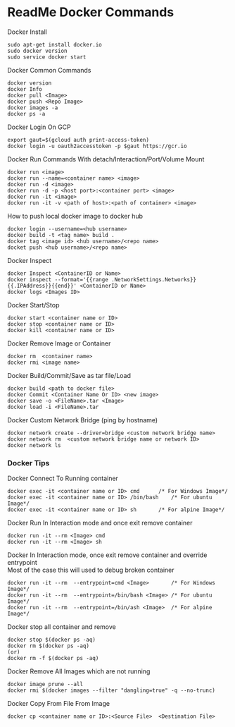  # ReadMe Docker Commands

Docker Install
```
sudo apt-get install docker.io
sudo docker version
sudo service docker start
```


Docker Common Commands	
```
docker version
docker Info
docker pull <Image>
docker push <Repo Image>
docker images -a
docker ps -a
```

Docker Login On GCP
```
export gaut=$(gcloud auth print-access-token)
docker login -u oauth2accesstoken -p $gaut https://gcr.io
```

Docker Run Commands With detach/Interaction/Port/Volume Mount	
```
docker run <image>
docker run --name=<container name> <image>
docker run -d <image>
docker run -d -p <host port>:<container port> <image>
docker run -it <image>
docker run -it -v <path of host>:<path of container> <image>
```

How to push local docker image to docker hub
```
docker login --username=<hub username>
docker build -t <tag name> build .
docker tag <image id> <hub username>/<repo name>
docket push <hub username>/<repo name>
```

Docker Inspect
```	
docker Inspect <ContainerID or Name>
docker inspect --format='{{range .NetworkSettings.Networks}}{{.IPAddress}}{{end}}' <ContainerID or Name>
docker logs <Images ID>
```
	
Docker Start/Stop	
```	
docker start <container name or ID>
docker stop <container name or ID> 
docker kill <container name or ID>	
```
		
Docker Remove Image or Container
```	
docker rm  <container name>
docker rmi <image name>
```	
Docker Build/Commit/Save as tar file/Load
```
docker build <path to docker file>
docker Commit <Container Name Or ID> <new image>
docker save -o <FileName>.tar <Image>
docker load -i <FileName>.tar
```
Docker Custom Network Bridge (ping by hostname)
```
docker network create --driver=bridge <custom network bridge name>
docker network rm  <custom network bridge name or network ID>
docker network ls
```

### Docker Tips
Docker Connect To Running container
```
docker exec -it <container name or ID> cmd 		/* For Windows Image*/
docker exec -it <container name or ID> /bin/bash	/* For ubuntu Image*/
docker exec -it <container name or ID> sh		/* For alpine Image*/
```
Docker Run In Interaction mode and once exit remove container
```
docker run -it --rm <Image> cmd
docker run -it --rm <Image> sh
```
Docker In Interaction mode, once exit remove container and override entrypoint
\
Most of the case this will used to debug broken container
```
docker run -it --rm  --entrypoint=cmd <Image>		/* For Windows Image*/
docker run -it --rm  --entrypoint=/bin/bash <Image>	/* For ubuntu Image*/
docker run -it --rm  --entrypoint=/bin/ash <Image> 	/* For alpine Image*/
```
Docker stop all container and remove
```
docker stop $(docker ps -aq)
docker rm $(docker ps -aq)
(or)
docker rm -f $(docker ps -aq)
```
Docker Remove All Images which are not running
```
docker image prune --all
docker rmi $(docker images --filter "dangling=true" -q --no-trunc)
```
Docker Copy From File From Image
```
docker cp <container name or ID>:<Source File>  <Destination File>
```
